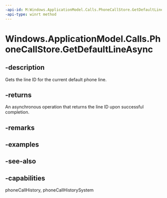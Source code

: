 ```yaml
---
-api-id: M:Windows.ApplicationModel.Calls.PhoneCallStore.GetDefaultLineAsync
-api-type: winrt method
---
```


<!-- Method syntax
public Windows.Foundation.IAsyncOperation<System.Guid> GetDefaultLineAsync()
-->

# Windows.ApplicationModel.Calls.PhoneCallStore.GetDefaultLineAsync

## -description
Gets the line ID for the current default phone line.

## -returns
An asynchronous operation that returns the line ID upon successful completion.

## -remarks

## -examples

## -see-also

## -capabilities
phoneCallHistory, phoneCallHistorySystem
